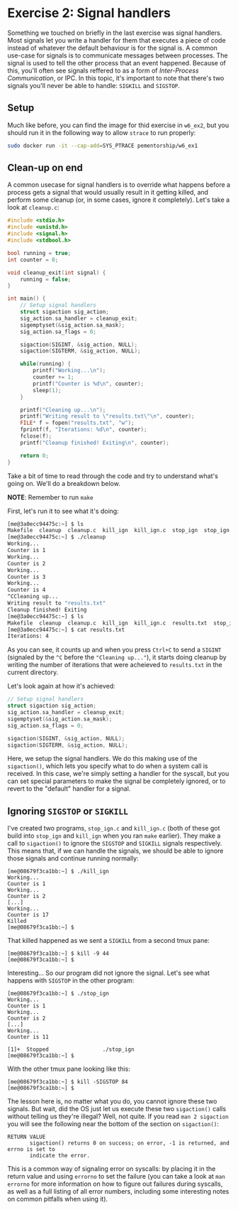 # Exercise 2: Signal handlers

Something we touched on briefly in the last exercise was signal handlers. Most signals
let you write a handler for them that executes a piece of code instead of whatever the
default behaviour is for the signal is. A common use-case for signals is to communicate
messages between processes. The signal is used to tell the other process that an event
happened. Because of this, you'll often see signals reffered to as a form of
*Inter-Process Communication*, or IPC. In this topic, it's important to note that
there's two signals you'll never be able to handle: `SIGKILL` and `SIGSTOP`.

## Setup

Much like before, you can find the image for thid exercise in `w6_ex2`, but you should
run it in the following way to allow `strace` to run properly:

```bash
sudo docker run -it --cap-add=SYS_PTRACE pementorship/w6_ex1
```

## Clean-up on end

A common usecase for signal handlers is to override what happens before a process gets
a signal that would usually result in it getting killed, and perform some cleanup (or,
in some cases, ignore it completely). Let's take a look at `cleanup.c`:

```C
#include <stdio.h>
#include <unistd.h>
#include <signal.h>
#include <stdbool.h>

bool running = true;
int counter = 0;

void cleanup_exit(int signal) {
    running = false;
}

int main() {
    // Setup signal handlers
    struct sigaction sig_action;
    sig_action.sa_handler = cleanup_exit;
    sigemptyset(&sig_action.sa_mask);
    sig_action.sa_flags = 0;

    sigaction(SIGINT, &sig_action, NULL);
    sigaction(SIGTERM, &sig_action, NULL);

    while(running) {
        printf("Working...\n");
        counter += 1;
        printf("Counter is %d\n", counter);
        sleep(1);
    }

    printf("Cleaning up...\n");
    printf("Writing result to \"results.txt\"\n", counter);
    FILE* f = fopen("results.txt", "w");
    fprintf(f, "Iterations: %d\n", counter);
    fclose(f);
    printf("Cleanup finished! Exiting\n", counter);

    return 0;
}
```

Take a bit of time to read through the code and try to understand what's going on.
We'll do a breakdown below.

**NOTE**: Remember to run `make`

First, let's run it to see what it's doing:

```bash
[me@3a0ecc94475c:~] $ ls
Makefile  cleanup  cleanup.c  kill_ign  kill_ign.c  stop_ign  stop_ign.c
[me@3a0ecc94475c:~] $ ./cleanup
Working...
Counter is 1
Working...
Counter is 2
Working...
Counter is 3
Working...
Counter is 4
^CCleaning up...
Writing result to "results.txt"
Cleanup finished! Exiting
[me@3a0ecc94475c:~] $ ls
Makefile  cleanup  cleanup.c  kill_ign  kill_ign.c  results.txt  stop_ign  stop_ign.c
[me@3a0ecc94475c:~] $ cat results.txt
Iterations: 4
```

As you can see, it counts up and when you press `Ctrl+C` to send a `SIGINT` (signaled
by the `^C` before the `"Cleaning up..."`), it starts doing cleanup by writing the
number of iterations that were acheieved to `results.txt` in the current directory.

Let's look again at how it's achieved:

```C
// Setup signal handlers
struct sigaction sig_action;
sig_action.sa_handler = cleanup_exit;
sigemptyset(&sig_action.sa_mask);
sig_action.sa_flags = 0;

sigaction(SIGINT, &sig_action, NULL);
sigaction(SIGTERM, &sig_action, NULL);
```

Here, we setup the signal handlers. We do this making use of the `sigaction()`, which
lets you specify what to do when a system call is received. In this case, we're simply
setting a handler for the syscall, but you can set special parameters to make the
signal be completely ignored, or to revert to the "default" handler for a signal.

## Ignoring `SIGSTOP` or `SIGKILL`

I've created two programs, `stop_ign.c` and `kill_ign.c` (both of these got build into
`stop_ign` and `kill_ign` when you ran `make` earlier). They make a call to
`sigaction()` to ignore the `SIGSTOP` and `SIGKILL` signals respectively. This means
that, if we can handle the signals, we should be able to ignore those signals and
continue running normally:

```
[me@08679f3ca1bb:~] $ ./kill_ign
Working...
Counter is 1
Working...
Counter is 2
[...]
Working...
Counter is 17
Killed
[me@08679f3ca1bb:~] $
```

That killed happened as we sent a `SIGKILL` from a second tmux pane:

```
[me@08679f3ca1bb:~] $ kill -9 44
[me@08679f3ca1bb:~] $
```

Interesting... So our program did not ignore the signal. Let's see what happens with
`SIGSTOP` in the other program:

```
[me@08679f3ca1bb:~] $ ./stop_ign
Working...
Counter is 1
Working...
Counter is 2
[...]
Working...
Counter is 11

[1]+  Stopped                 ./stop_ign
[me@08679f3ca1bb:~] $
```

With the other tmux pane looking like this:

```
[me@08679f3ca1bb:~] $ kill -SIGSTOP 84
[me@08679f3ca1bb:~] $
```

The lesson here is, no matter what you do, you cannot ignore these two signals. But
wait, did the OS just let us execute these two `sigaction()` calls without telling us
they're illegal? Well, not quite. If you read `man 2 sigaction` you will see the
following near the bottom of the section on `sigaction()`:

```
RETURN VALUE
       sigaction() returns 0 on success; on error, -1 is returned, and errno is set to
       indicate the error.
```

This is a common way of signaling error on syscalls: by placing it in the return value
and using `errorno` to set the failure (you can take a look at `man errorno` for more
information on how to figure out failures during syscalls, as well as a full listing of
all error numbers, including some interesting notes on common pitfalls when using it).
